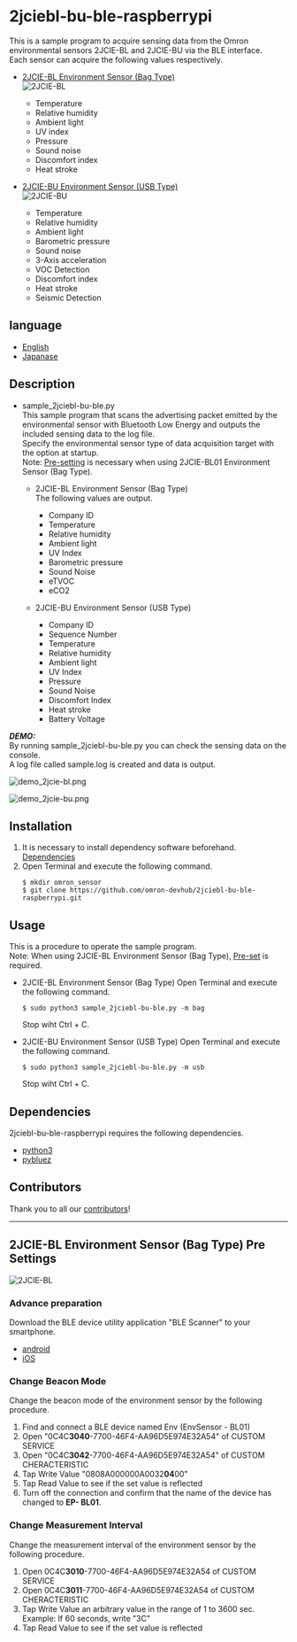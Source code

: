 # 2jciebl-bu-ble-raspberrypi
This is a sample program to acquire sensing data from the Omron environmental sensors 2JCIE-BL and 2JCIE-BU via the BLE interface.  
Each sensor can acquire the following values respectively.  

- [2JCIE-BL Environment Sensor (Bag Type)](https://www.components.omron.com/product-detail?partId=73064)  
![2JCIE-BL](2JCIE-BL.jpeg)  
    - Temperature
    - Relative humidity
    - Ambient light
    - UV index
    - Pressure
    - Sound noise
    - Discomfort index
    - Heat stroke

- [2JCIE-BU Environment Sensor (USB Type)](https://www.components.omron.com/product-detail?partId=73065)   
![2JCIE-BU](2JCIE-BU.jpg)  
    - Temperature
    - Relative humidity
    - Ambient light
    - Barometric pressure
    - Sound noise
    - 3-Axis acceleration
    - VOC Detection
    - Discomfort index
    - Heat stroke
    - Seismic Detection

## language
- [English](./README.md)
- [Japanase](./README_ja.md)

## Description
- sample_2jciebl-bu-ble.py  
This sample program that scans the advertising packet emitted by the environmental sensor with Bluetooth Low Energy and outputs the included sensing data to the log file.  
Specify the environmental sensor type of data acquisition target with the option at startup.  
Note: [Pre-setting](#link2) is necessary when using 2JCIE-BL01 Environment Sensor (Bag Type).

    - 2JCIE-BL Environment Sensor (Bag Type)  
    The following values are output.
        - Company ID
        - Temperature
        - Relative humidity
        - Ambient light
        - UV Index
        - Barometric pressure
        - Sound Noise
        - eTVOC
        - eCO2
    
    - 2JCIE-BU Environment Sensor (USB Type)
        - Company ID
        - Sequence Number
        - Temperature
        - Relative humidity
        - Ambient light
        - UV Index
        - Pressure
        - Sound Noise
        - Discomfort Index
        - Heat stroke
        - Battery Voltage

***DEMO:***  
By running sample_2jciebl-bu-ble.py you can check the sensing data on the console.  
A log file called sample.log is created and data is output.

![demo_2jcie-bl.png](demo_2jcie-bl.png)

![demo_2jcie-bu.png](demo_2jcie-bu.png)

## Installation
1. It is necessary to install dependency software beforehand.  
    [Dependencies](#link1)
2. Open Terminal and execute the following command.    
    ```
    $ mkdir omron_sensor
    $ git clone https://github.com/omron-devhub/2jciebl-bu-ble-raspberrypi.git
    ```

## Usage
This is a procedure to operate the sample program.  
Note: When using 2JCIE-BL Environment Sensor (Bag Type), [Pre-set](#link2) is required.

- 2JCIE-BL Environment Sensor (Bag Type)
Open Terminal and execute the following command.  
    ```
    $ sudo python3 sample_2jciebl-bu-ble.py -m bag
    ```
    Stop wiht Ctrl + C.

- 2JCIE-BU Environment Sensor (USB Type)
Open Terminal and execute the following command.  
    ```
    $ sudo python3 sample_2jciebl-bu-ble.py -m usb
    ```
    Stop wiht Ctrl + C.

## <a name="link"></a>Dependencies
2jciebl-bu-ble-raspberrypi requires the following dependencies.
- [python3](https://www.python.org/)
- [pybluez](https://code.google.com/archive/p/pybluez/wikis/Documentation.wiki)

## Contributors
Thank you to all our [contributors](https://github.com/omron-devhub/2jciebl-bu-ble-raspberrypi/graphs/contributors)!

---

## <a name="link2">2JCIE-BL Environment Sensor (Bag Type) Pre Settings</a>
![2JCIE-BL](2JCIE-BL.jpeg)  
### Advance preparation
Download the BLE device utility application "BLE Scanner" to your smartphone.
- [android](https://play.google.com/store/apps/details?id=com.macdom.ble.blescanner&hl=ja)
- [iOS](https://itunes.apple.com/jp/app/ble-scanner-4-0/id1221763603)

### Change Beacon Mode
Change the beacon mode of the environment sensor by the following procedure.
1. Find and connect a BLE device named Env (EnvSensor - BL01)
1. Open "0C4C**3040**-7700-46F4-AA96D5E974E32A54" of CUSTOM SERVICE
1. Open "0C4C**3042**-7700-46F4-AA96D5E974E32A54" of CUSTOM CHERACTERISTIC
1. Tap Write Value "0808A000000A0032**04**00"
1. Tap Read Value to see if the set value is reflected
1. Turn off the connection and confirm that the name of the device has changed to **EP- BL01**.

### Change Measurement Interval
Change the measurement interval of the environment sensor by the following procedure.
1. Open 0C4C**3010**-7700-46F4-AA96D5E974E32A54 of CUSTOM SERVICE
1. Open 0C4C**3011**-7700-46F4-AA96D5E974E32A54 of CUSTOM CHERACTERISTIC
1. Tap Write Value an arbitrary value in the range of 1 to 3600 sec.  
Example: If 60 seconds, write "3C"
1. Tap Read Value to see if the set value is reflected